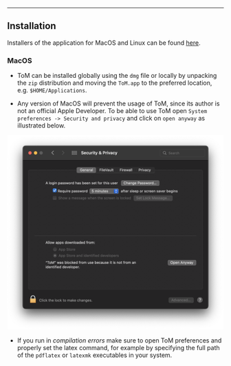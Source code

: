 ***

## Installation

Installers of the application for MacOS and Linux can be 
found [here](https://github.com/mbruno46/ToM/releases/latest).

### MacOS

  * ToM can be installed globally using the `dmg` file or locally by unpacking the `zip`
    distribution and moving the `ToM.app` to the preferred location, e.g. `$HOME/Applications`.

  * Any version of MacOS will prevent the usage of ToM, since its author is not an
    official Apple Developer. To be able to use ToM open 
    `System preferences -> Security and privacy` and click on `open anyway`
    as illustrated below.

  ![Apple settings](assets/img/apple_settings.png)

  * If you run in *compilation errors* make sure to open ToM preferences and
    properly set the latex command, for example by specifying the full path
    of the `pdflatex` or `latexmk` executables in your system.
